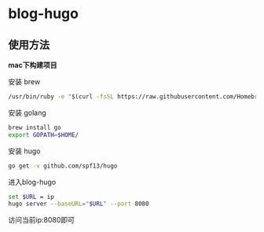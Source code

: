 # blog-hugo

## 使用方法
**mac下构建项目**

安装 brew
```bash
/usr/bin/ruby -e "$(curl -fsSL https://raw.githubusercontent.com/Homebrew/install/master/install)"
```
安装 golang
```bash
brew install go
export GOPATH=$HOME/
```
安装 hugo
```bash
go get -v github.com/spf13/hugo
```

进入blog-hugo
```bash
set $URL = ip
hugo server --baseURL="$URL" --port 8080
```

访问当前ip:8080即可
